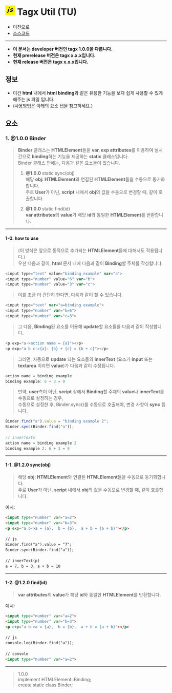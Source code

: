 # ![JavaScript icon](https://github.com/hynrusang/js-lib/blob/main/resource/logo.png) Tagx Util (TU)
- [이전으로](https://github.com/hynrusang/js-lib)
- [소스코드](https://github.com/hynrusang/js-lib/blob/main/1.0.0/tagx.js)
---
- **이 문서는 developer 버전인 tagx 1.0.0을 다룹니다.**  
- **현재 prerelease 버전은 tagx x.x.x입니다.**
- **현재 release 버전은 tagx x.x.x입니다.**
## 정보
- 이건 **html** 내에서 **html binding**과 같은 유용한 기능을 보다 쉽게 사용할 수 있게 해주는 js 파일 입니다.  
- (사용방법은 아래의 요소 탭을 참고하세요.)

## 요소
### 1. **@1.0.0** Binder
> **Binder** 클래스는 **HTMLElement**들을 **var, exp attributes**를 이용하여 실시간으로 **binding**하는 기능을 제공하는 **static** 클래스입니다.  
> Binder 클래스 안에는, 다음과 같은 요소들이 있습니다.  
>  
> 1. **@1.0.0** static sync(obj)  
> 해당 **obj: HTMLElement**와 연결된 **HTMLElement**들을 수동으로 동기화합니다.  
> 주로 **User**가 아닌, **script** 내에서 **obj**의 값을 수동으로 변경할 때, 같이 호출합니다.    
>  
> 2. **@1.0.0** static find(id)  
> **var attributes**의 **value**가 해당 **id**와 동일한 **HTMLElement**를 반환합니다.  
---
#### 1-0. how to use
> (이 방식은 앞으로 동적으로 추가되는 **HTMLElement**들에 대해서도 적용됩니다.)  
> 우선 다음과 같이, **html** 문서 내에 다음과 같이 **Binding**할 주체를 작성합니다.  
```js
<input type="text" value="binding example" var="a">
<input type="number" value="6" var="b">
<input type="number" value="3" var="c">
```
> 이를 조금 더 간단히 한다면, 다음과 같이 할 수 있습니다.
```js
<input type="text" var="a=binding example">
<input type="number" var="b=6">
<input type="number" var="c=3">
```
> 그 다음, **Binding**된 요소를 이용해 **update**할 요소들을 다음과 같이 작성합니다.
```js
<p exp="a->action name = {a}"></p>
<p exp="a b c->{a}: {b} + {c} = {b + c}"></p>
```
> 그러면, 자동으로 **update** 되는 요소들의 **innerText** (요소가 **input** 또는 **textarea** 이라면 **value**)가 다음과 같이 수정됩니다.
```js
action name = binding example
binding example: 6 + 3 = 9
```
> 만약, **user**측이 아닌, **script** 상에서 **Binding**할 주체의 **value**나 **innerText**를 수동으로 설정하는 경우,  
> 수동으로 설정한 후, Binder.sync()를 수동으로 호출해야, 변경 사항이 **sync** 됩니다.  
```js
Binder.find("a").value = "binding example 2";
Binder.sync(Binder.find("a"));

// innerTexts
action name = binding example 2
binding example 2: 6 + 3 = 9
```
---
#### 1-1. **@1.2.0** sync(obj)
> 해당 **obj: HTMLElement**와 연결된 **HTMLElement**들을 수동으로 동기화합니다.  
> 주로 **User**가 아닌, **script** 내에서 **obj**의 값을 수동으로 변경할 때, 같이 호출합니다.  
  
예시:
```html
<input type="number" var="a=2">
<input type="number" var="b=3">
<p exp="a b->a = {a},  b = {b},  a + b = {a + b}"></p>

// js
Binder.find("a").value = "7";
Binder.sync(Binder.find("a"));

// innerText(p)
a = 7, b = 3, a + b = 10
```
---
#### 1-2. **@1.2.0** find(id)  
> **var attributes**의 **value**가 해당 **id**와 동일한 **HTMLElement**를 반환합니다.  
  
예시:
```html
<input type="number" var="a=2">
<input type="number" var="b=3">
<p exp="a b->a = {a},  b = {b},  a + b = {a + b}"></p>

// js
console.log(Binder.find("a"));

// console
<input type="number" var="a=2">
```
---
> 1.0.0  
> implement HTMLElement::Binding;  
> create static class Binder;  

